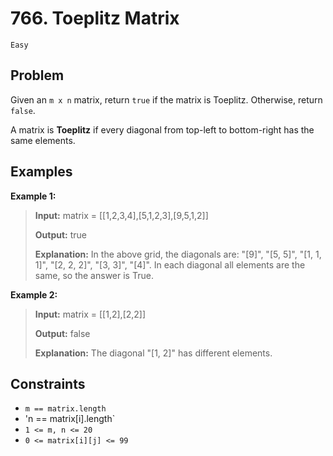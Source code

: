 # 766. Toeplitz Matrix

`Easy`

## Problem

Given an `m x n` matrix, return `true` if the matrix is Toeplitz. Otherwise, return `false`.

A matrix is **Toeplitz** if every diagonal from top-left to bottom-right has the same elements.
 
## Examples

**Example 1:**

> **Input:** matrix = [[1,2,3,4],[5,1,2,3],[9,5,1,2]]
>
> **Output:** true
>
> **Explanation:** In the above grid, the diagonals are:
"[9]", "[5, 5]", "[1, 1, 1]", "[2, 2, 2]", "[3, 3]", "[4]".
In each diagonal all elements are the same, so the answer is True.

**Example 2:**

> **Input:** matrix = [[1,2],[2,2]]
>
> **Output:** false
>
> **Explanation:** The diagonal "[1, 2]" has different elements.

## Constraints

- `m == matrix.length`
- 'n == matrix[i].length`
- `1 <= m, n <= 20`
- `0 <= matrix[i][j] <= 99`
